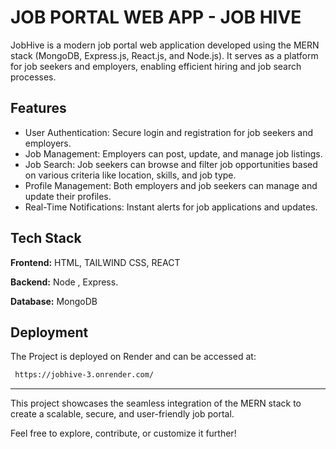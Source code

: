 # JOB PORTAL WEB APP - JOB HIVE

JobHive is a modern job portal web application developed using the MERN stack (MongoDB, Express.js, React.js, and Node.js). It serves as a platform for job seekers and employers, enabling efficient hiring and job search processes.


## Features

- User Authentication: Secure login and registration for job seekers and employers.
- Job Management: Employers can post, update, and manage job listings.
- Job Search: Job seekers can browse and filter job opportunities based on various criteria like location, skills, and job type.
- Profile Management: Both employers and job seekers can manage and update their profiles.
- Real-Time Notifications: Instant alerts for job applications and updates.



## Tech Stack

**Frontend:**  HTML, TAILWIND CSS, REACT

**Backend:**  Node , Express. 

**Database:** MongoDB


## Deployment

The Project is deployed on Render and can be accessed at:

```bash
 https://jobhive-3.onrender.com/
```

<hr>

This project showcases the seamless integration of the MERN stack to create a scalable, secure, and user-friendly job portal.

Feel free to explore, contribute, or customize it further!
